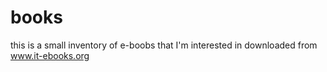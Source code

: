 # books
this is a small inventory of e-boobs that I'm interested in downloaded from www.it-ebooks.org
